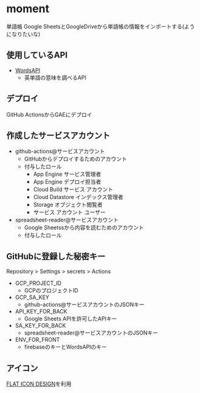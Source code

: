 # moment
単語帳
Google SheetsとGoogleDriveから単語帳の情報をインポートする(ようになりたいな)

## 使用しているAPI
  - [WordsAPI](https://rapidapi.com/dpventures/api/wordsapi)
    - 英単語の意味を調べるAPI

## デプロイ
GitHub ActionsからGAEにデプロイ

## 作成したサービスアカウント
- github-actions@サービスアカウント
  - GitHubからデプロイするためのアカウント
  - 付与したロール
    - App Engine サービス管理者
    - App Engine デプロイ担当者
    - Cloud Build サービス アカウント
    - Cloud Datastore インデックス管理者
    - Storage オブジェクト閲覧者
    - サービス アカウント ユーザー
- spreadsheet-reader@サービスアカウント
  - Google Sheetssから内容を読むためのアカウント
  - 付与したロール


## GitHubに登録した秘密キー
Repository > Settings > secrets > Actions
- GCP_PROJECT_ID
  - GCPのプロジェクトID
- GCP_SA_KEY
  - github-actions@サービスアカウントのJSONキー
- API_KEY_FOR_BACK
  - Google Sheets APIを許可したAPIキー
- SA_KEY_FOR_BACK
  - spreadsheet-reader@サービスアカウントのJSONキー
- ENV_FOR_FRONT
  - firebaseのキーとWordsAPIのキー

## アイコン
[FLAT ICON DESIGN](http://flat-icon-design.com/)を利用
